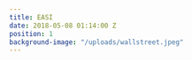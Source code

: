 ```yaml
---
title: EASI
date: 2018-05-08 01:14:00 Z
position: 1
background-image: "/uploads/wallstreet.jpeg"
---
```


